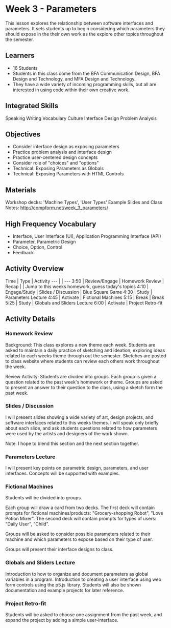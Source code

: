# Week 3 - Parameters

This lesson explores the relationship between software interfaces and parameters. It sets students up to begin considering which parameters they should expose in the their own work as the explore other topics throughout the semester.


## Learners
- 16 Students
- Students in this class come from the BFA Communication Design, BFA Design and Technology, and MFA Design and Technology.
- They have a wide variety of incoming programming skills, but all are interested in using code within their own creative work.


## Integrated Skills
Speaking
Writing
Vocabulary
Culture
Interface Design
Problem Analysis


## Objectives
- Consider interface design as exposing parameters
- Practice problem analysis and interface design
- Practice user-centered design concepts
- Consider role of "choices" and "options"
- Technical: Exposing Parameters as Globals
- Technical: Exposing Parameters with HTML Controls


## Materials
Workshop decks: 'Machine Types', 'User Types'
Example Slides and Class Notes: http://compform.net/week_3_parameters/


## High Frequency Vocabulary
- Interface, User Interface (UI), Application Programming Interface (API)
- Parameter, Parametric Design
- Choice, Option, Control
- Feedback


## Activity Overview
Time    | Type          | Activity
---     |               | ---
3:50    | Review/Engage | Homework Review
                        | Recap
        |               | Jump to this weeks homework, guess today's topics
4:10    | Engage/Study  | Slides / Discussion
                        | Blue Square Game
4:30    | Study         | Parameters Lecture
4:45    | Activate      | Fictional Machines
5:15    | Break         | Break
5:25    | Study         | Globals and Sliders Lecture
6:00    | Activate      | Project Retro-fit


## Activity Details

### Homework Review
Background: This class explores a new theme each week. Students are asked to maintain a daily practice of sketching and ideation, exploring ideas related to each weeks theme through out the semester. Sketches are posted to class website where students can review each others work throughout the week.

Review Activity: Students are divided into groups. Each group is given a question related to the past week's homework or theme. Groups are asked to present an answer to their question to the class, using a sketch form the past week.

### Slides / Discussion
I will present slides showing a wide variety of art, design projects, and software interfaces related to this weeks themes. I will speak only briefly about each slide, and ask students questions related to how parameters were used by the artists and designers of the work shown.

Note: I hope to blend this section and the next section together.

### Parameters Lecture
I will present key points on parametric design, parameters, and user interfaces. Concepts will be supported with examples.

### Fictional Machines
Students will be divided into groups.

Each group will draw a card from two decks. The first deck will contain prompts for fictional machines/products: "Grocery-shopping Robot", "Love Potion Mixer". The second deck will contain prompts for types of users: "Daily User", "Child".

Groups will be asked to consider possible parameters related to their machine and which parameters to expose based on their type of user.

Groups will present their interface designs to class.

### Globals and Sliders Lecture
Introduction to how to organize and document parameters as global variables in a program.
Introduction to creating a user interface using web form controls using the p5.js library.
Students will also be shown documentation and example projects for later reference.

### Project Retro-fit
Students will be asked to choose one assignment from the past week, and expand the project by adding a simple user-interface.
